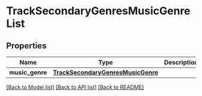 # TrackSecondaryGenresMusicGenreList

## Properties
Name | Type | Description | Notes
------------ | ------------- | ------------- | -------------
**music_genre** | [**TrackSecondaryGenresMusicGenre**](TrackSecondaryGenresMusicGenre.md) |  | [optional] 

[[Back to Model list]](../README.md#documentation-for-models) [[Back to API list]](../README.md#documentation-for-api-endpoints) [[Back to README]](../README.md)



